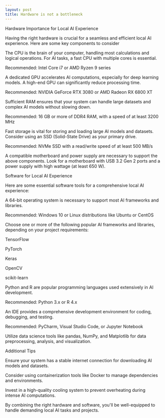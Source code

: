 ```yaml
---
layout: post
title: Hardware is not a bottleneck
---
```



Hardware Importance for Local AI Experience

Having the right hardware is crucial for a seamless and efficient local AI experience. Here are some key components to consider



The CPU is the brain of your computer, handling most calculations and logical operations. For AI tasks, a fast CPU with multiple cores is essential.



Recommended: Intel Core i7 or AMD Ryzen 9 series



A dedicated GPU accelerates AI computations, especially for deep learning models. A high-end GPU can significantly reduce processing time.



Recommended: NVIDIA GeForce RTX 3080 or AMD Radeon RX 6800 XT


Sufficient RAM ensures that your system can handle large datasets and complex AI models without slowing down.



Recommended: 16 GB or more of DDR4 RAM, with a speed of at least 3200 MHz


Fast storage is vital for storing and loading large AI models and datasets. Consider using an SSD (Solid-State Drive) as your primary drive.



Recommended: NVMe SSD with a read/write speed of at least 500 MB/s



A compatible motherboard and power supply are necessary to support the above components. Look for a motherboard with USB 3.2 Gen 2 ports and a power supply with high wattage (at least 650 W).


Software for Local AI Experience

Here are some essential software tools for a comprehensive local AI experience:



A 64-bit operating system is necessary to support most AI frameworks and libraries.



Recommended: Windows 10 or Linux distributions like Ubuntu or CentOS


Choose one or more of the following popular AI frameworks and libraries, depending on your project requirements:



TensorFlow

PyTorch

Keras

OpenCV

scikit-learn


Python and R are popular programming languages used extensively in AI development.



Recommended: Python 3.x or R 4.x


An IDE provides a comprehensive development environment for coding, debugging, and testing.



Recommended: PyCharm, Visual Studio Code, or Jupyter Notebook



Utilize data science tools like pandas, NumPy, and Matplotlib for data preprocessing, analysis, and visualization.


Additional Tips



Ensure your system has a stable internet connection for downloading AI models and datasets.

Consider using containerization tools like Docker to manage dependencies and environments.

Invest in a high-quality cooling system to prevent overheating during intense AI computations.


By combining the right hardware and software, you'll be well-equipped to handle demanding local AI tasks and projects.
